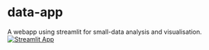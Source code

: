 # data-app
A webapp using streamlit for small-data analysis and visualisation.
[![Streamlit App](https://static.streamlit.io/badges/streamlit_badge_black_white.svg)](https://share.streamlit.io/rachittiwari8562/dataapp/main/app.py)
